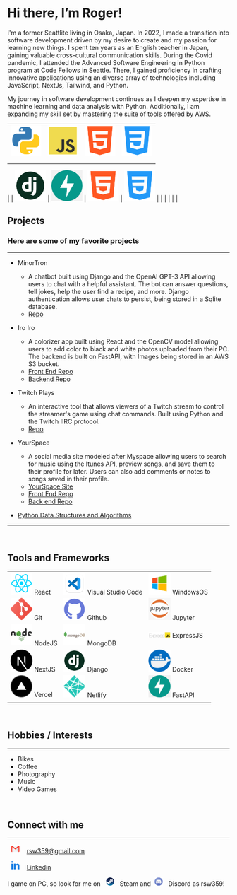 # Hi there, I’m Roger!

I'm a former Seattlite living in Osaka, Japan. In 2022, I made a transition into software development driven by my desire to create and my passion for learning new things. I spent ten years as an English teacher in Japan, gaining valuable cross-cultural communication skills. During the Covid pandemic, I attended the Advanced Software Engineering in Python program at Code Fellows in Seattle.  There,  I gained proficiency in crafting innovative applications using an diverse array of technologies including JavaScript, NextJs, Tailwind, and Python. 

My journey in software development continues as I deepen my expertise in machine learning and data analysis with Python. Additionally, I am expanding my skill set by mastering the suite of tools offered by AWS.

|                                         |                                     |                                       |                                      |
| --------------------------------------- | ----------------------------------- | ------------------------------------- | ------------------------------------ |
| <img src="assets/python.png" width=70/> | <img src="assets/js.png" width=70/> | <img src="assets/html.png" width=70/> | <img src="assets/css.png" width=70/> |
|                                         |                                     |                                       |                                      |
|                                         |                                     |                                       |                                      |
|
| <img src="assets/django.png" width=70/> | <img src="assets/fastapi.png" width=70/> | <img src="assets/html.png" width=70/> | <img src="assets/css.png" width=70/> |
|                                         |                                     |                                       |                                      |

## Projects
### Here are some of my favorite projects
---

- MinorTron
  - A chatbot built using Django and the OpenAI GPT-3 API allowing users to chat with a helpful assistant. The bot can answer questions, tell jokes, help the user find a recipe, and more. Django authentication allows user chats to persist, being stored in a Sqlite database.
  - [Repo](https://github.com/rsw359/djangobot/tree/main/d_chatbot)
- Iro Iro
  - A colorizer app built using React and the OpenCV model allowing users to add color to black and white photos uploaded from their PC. The backend is built on FastAPI, with Images being stored in an AWS S3 bucket.
  - [Front End Repo](https://github.com/rsw359/Iro-Iro)
  - [Backend Repo](https://github.com/rsw359/Iro-Iro-Backend)
- Twitch Plays
  - An interactive tool that allows viewers of a Twitch stream to control the streamer's game using chat commands. Built using Python and the Twitch IIRC protocol.
  - [Repo](https://github.com/Twitch-Plays/twitch-plays)
- YourSpace
  - A social media site modeled after Myspace allowing users to search for music using the Itunes API, preview songs, and save them to their profile for later. Users can also add comments or notes to songs saved in their profile.
  - [YourSpace Site](https://yoorspace.netlify.app/)
  - [Front End Repo](https://github.com/the-golden-order/your-space)
  - [Back end Repo](https://github.com/the-golden-order/your-space-server)
    
- [Python Data Structures and Algorithms](https://github.com/rsw359/data-structures-and-algorithms/tree/main/python)

---

<br>

## Tools and Frameworks

|                                                 |                                                            |                                                    |
| ----------------------------------------------- | ---------------------------------------------------------- | -------------------------------------------------- |
| <img src="assets/react.png" width=50/> React    | <img src="assets/vscode.png" width=50/> Visual Studio Code | <img src="assets/windows.png" width=50/> WindowsOS |
| <img src="assets/git.png" width=50/> Git        | <img src="assets/github.png" width=50/> Github             | <img src="assets/jupyter.png" width=50/> Jupyter   |
| <img src="assets/node.png" width=50/> NodeJS    | <img src="assets/mongo.png" width=50/> MongoDB             | <img src="assets/express.png" width=50/> ExpressJS |
| <img src= "assets/next-js.png" width=50> NextJS | <img src="assets/django.png" width=50> Django              | <img src="assets/docker.png" width=50> Docker      |
| <img src="assets/vercel.png" width=50> Vercel   | <img src="assets/netlify.png" width=50/> Netlify           | <img src="assets/fastapi.png" width=50> FastAPI    |
|                                                 |                                                            |                                                    |

<br>

## Hobbies / Interests

---

- Bikes
- Coffee
- Photography
- Music
- Video Games

<br>

## Connect with me

---

&nbsp; <img src="assets/gmail.png" width=20/> &nbsp;&nbsp; rsw359@gmail.com

&nbsp; <img src="assets/linkedin.png" width=20/> &nbsp;&nbsp; [Linkedin](https://www.linkedin.com/in/roger-s-wells/)

I game on PC, so look for me on &nbsp; <img src="assets/steam.png" width=20/> &nbsp;&nbsp;Steam and&nbsp; <img src="assets/discord.png" width=20/> &nbsp;&nbsp;Discord as rsw359!
